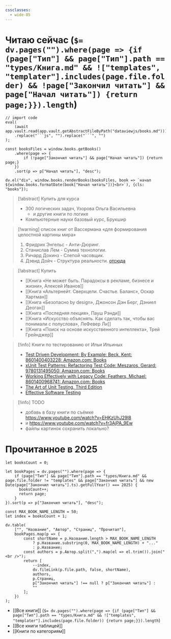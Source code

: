 ```yaml
---
cssclasses:
  - wide-85
---
```

# Читаю сейчас (`$= dv.pages("").where(page => {if (page["Тип"] && page["Тип"].path == "types/Книга.md" && !["templates", "templater"].includes(page.file.folder) && !page["Закончил читать"] && page["Начал читать"]) {return page;}}).length`)

```dataviewjs
// import code
eval(
    (await app.vault.read(app.vault.getAbstractFileByPath("dataviewjs/books.md")))
    .replace("```js", "").replace("```", "")
);

const booksFiles = window.books.getBooks()
    .where(page => {
        if (!page["Закончил читать"] && page["Начал читать"]) {return page;}
    })
    .sort(p => p["Начал читать"], "desc");

dv.el("div", window.books.renderBooks(booksFiles, book => `начал ${window.books.formatDate(book["Начал читать"])}<br>`), {cls: "books"});
```

>[!abstract] Купить для курса
>- 300 логических задач, Узорова Ольга Васильевна
>    - и другие книги по логике
>- Компьютерные науки базовый курс, Брукшир

>[!warning] список книг от Вассермана «для формирования целостной картины мира»
>1. Фридрих Энгельс - Анти-Дюринг.
>2. Станислав Лем - Сумма технологии.
>3. Ричард Докинз - Слепой часовщик. 
>4. Дэвид Дойч - Структура реальности. 
>[отсюда](https://www.youtube.com/watch?v=NIPLJzS1Hsw)

>[!abstract] Купить
>- [[Книга «Не может быть. Парадоксы в рекламе, бизнесе и жизни», Алексей Иванов]]
>- [[Книга «Альтернейт. Сверхцели. Счастье. Баланс», Оскар Хартман]]
>- [[Книга «Безопасно by design», Джонсон Дэн Берг, Дэниел Деоган]]
>- [[Книга «Последняя лекция», Пауш Рэнди]]
>- [[Книга «Искусство объяснять. Как сделать так, чтобы вас понимали с полуслова», ЛеФевер Ли]]
>- [[Книга «Поиск на основе искусственного интеллекта», Трей Грейнджер]]

>[!info] Книги по тестированию от Ильи Ильиных
>- [Test Driven Development: By Example: Beck, Kent: 8601400403228: Amazon.com: Books](https://www.amazon.com/Test-Driven-Development-Kent-Beck/dp/0321146530)
>- [xUnit Test Patterns: Refactoring Test Code: Meszaros, Gerard: 9780131495050: Amazon.com: Books](https://www.amazon.com/xUnit-Test-Patterns-Refactoring-Code/dp/0131495054)
>- [Working Effectively with Legacy Code: Feathers, Michael: 8601400968741: Amazon.com: Books](https://www.amazon.com/Working-Effectively-Legacy-Michael-Feathers/dp/0131177052)
>- [The Art of Unit Testing, Third Edition](https://www.manning.com/books/the-art-of-unit-testing-third-edition)
>- [Effective Software Testing](https://www.manning.com/books/effective-software-testing)

>[!info] TODO
>- добавь в базу книги по съёмке https://www.youtube.com/watch?v=EHKzUhJ29l8
>- и https://www.youtube.com/watch?v=fr3AjPA_9Ew
>- файлы картинок сохранить локально?

# Прочитанное в 2025

```dataviewjs
let booksCount = 0;

let bookPages = dv.pages("").where(page => {
    if (page["Тип"] && page["Тип"].path == "types/Книга.md" && page.file.folder != "templates" && page["Закончил читать"] && new Date(page["Закончил читать"].ts).getFullYear() === 2025) {
	  booksCount++;
      return page;
    }
}).sort(p => p["Закончил читать"], "desc");

const MAX_BOOK_NAME_LENGTH = 50;
let index = booksCount + 1;

dv.table(
    ["", "Название", "Автор", "Страниц", "Прочитал"],
    bookPages.map(p => {
        const shortName = p.Название.length > MAX_BOOK_NAME_LENGTH  
            ? p.Название.substring(0, MAX_BOOK_NAME_LENGTH) + "..." 
            : p.Название;
		const authors = p.Автор.split(",").map(el => el.trim()).join("<br />");
        return [
			--index,
            dv.fileLink(p.file.path, false, shortName),
            authors,
            p.Страниц,
            p["Закончил читать"] !== null ? p["Закончил читать"] :
            ""
        ];
    })
);
```

- [[Все книги]] (`$= dv.pages("").where(page => {if (page["Тип"] && page["Тип"].path == "types/Книга.md" && !["templates", "templater"].includes(page.file.folder)) {return page;}}).length`)
- [[Все книги таблицей]]
- [[Книги по категориям]]
